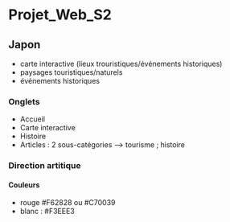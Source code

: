 # Projet_Web_S2
## Japon 
- carte interactive (lieux trouristiques/événements historiques)
- paysages touristiques/naturels
- événements historiques

### Onglets
- Accueil
- Carte interactive
- Histoire
- Articles : 2 sous-catégories --> tourisme ; histoire

### Direction artitique
#### Couleurs
- rouge #F62828 ou #C70039
- blanc : #F3EEE3
             
